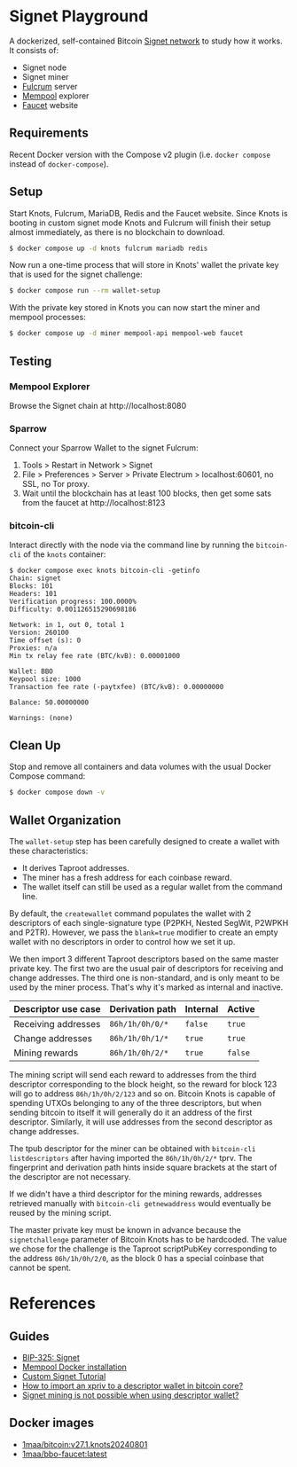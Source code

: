# Signet Playground

A dockerized, self-contained Bitcoin [Signet network](https://en.bitcoin.it/wiki/Signet) to study how it works.
It consists of:

* Signet node
* Signet miner
* [Fulcrum](https://github.com/cculianu/Fulcrum) server
* [Mempool](https://github.com/mempool/mempool) explorer
* [Faucet](https://github.com/BcnBitcoinOnly/bbo-faucet) website

## Requirements

Recent Docker version with the Compose v2 plugin (i.e. `docker compose` instead of `docker-compose`).

## Setup

Start Knots, Fulcrum, MariaDB, Redis and the Faucet website.
Since Knots is booting in custom signet mode Knots and Fulcrum will finish their setup almost immediately, as there is no blockchain to download.

```bash
$ docker compose up -d knots fulcrum mariadb redis
```

Now run a one-time process that will store in Knots' wallet the private key that is used for the signet challenge:

```bash
$ docker compose run --rm wallet-setup
```

With the private key stored in Knots you can now start the miner and mempool processes:

```bash
$ docker compose up -d miner mempool-api mempool-web faucet
```

## Testing

### Mempool Explorer

Browse the Signet chain at http://localhost:8080

### Sparrow

Connect your Sparrow Wallet to the signet Fulcrum:

1. Tools > Restart in Network > Signet
2. File > Preferences > Server > Private Electrum > localhost:60601, no SSL, no Tor proxy.
3. Wait until the blockchain has at least 100 blocks, then get some sats from the faucet at http://localhost:8123

### bitcoin-cli

Interact directly with the node via the command line by running the `bitcoin-cli` of the `knots` container:

```shell
$ docker compose exec knots bitcoin-cli -getinfo
Chain: signet
Blocks: 101
Headers: 101
Verification progress: 100.0000%
Difficulty: 0.001126515290698186

Network: in 1, out 0, total 1
Version: 260100
Time offset (s): 0
Proxies: n/a
Min tx relay fee rate (BTC/kvB): 0.00001000

Wallet: BBO
Keypool size: 1000
Transaction fee rate (-paytxfee) (BTC/kvB): 0.00000000

Balance: 50.00000000

Warnings: (none)
```


## Clean Up

Stop and remove all containers and data volumes with the usual Docker Compose command:

```bash
$ docker compose down -v
```


## Wallet Organization

The `wallet-setup` step has been carefully designed to create a wallet with these characteristics:

* It derives Taproot addresses.
* The miner has a fresh address for each coinbase reward.
* The wallet itself can still be used as a regular wallet from the command line.

By default, the `createwallet` command populates the wallet with 2 descriptors of each single-signature type (P2PKH, Nested SegWit, P2WPKH and P2TR).
However, we pass the `blank=true` modifier to create an empty wallet with no descriptors in order to control how we set it up.

We then import 3 different Taproot descriptors based on the same master private key.
The first two are the usual pair of descriptors for receiving and change addresses.
The third one is non-standard, and is only meant to be used by the miner process.
That's why it's marked as internal and inactive.

| Descriptor use case | Derivation path | Internal | Active  |
|---------------------|-----------------|----------|---------|
| Receiving addresses | `86h/1h/0h/0/*` | `false`  | `true`  |
| Change addresses    | `86h/1h/0h/1/*` | `true`   | `true`  |
| Mining rewards      | `86h/1h/0h/2/*` | `true`   | `false` |

The mining script will send each reward to addresses from the third descriptor corresponding to the block height, so the reward for block 123 will go to address `86h/1h/0h/2/123` and so on.
Bitcoin Knots is capable of spending UTXOs belonging to any of the three descriptors, but when sending bitcoin to itself it will generally do it an address of the first descriptor.
Similarly, it will use addresses from the second descriptor as change addresses.

The tpub descriptor for the miner can be obtained with `bitcoin-cli listdescriptors` after having imported the `86h/1h/0h/2/*` tprv.
The fingerprint and derivation path hints inside square brackets at the start of the descriptor are not necessary.

If we didn't have a third descriptor for the mining rewards, addresses retrieved manually with `bitcoin-cli getnewaddress` would
eventually be reused by the mining script.

The master private key must be known in advance because the `signetchallenge` parameter of Bitcoin Knots has to be hardcoded.
The value we chose for the challenge is the Taproot scriptPubKey corresponding to the address `86h/1h/0h/2/0`, as the block 0 has a special coinbase that cannot be spent.


# References

## Guides

* [BIP-325: Signet](https://bips.xyz/325)
* [Mempool Docker installation](https://github.com/mempool/mempool/blob/master/docker/README.md)
* [Custom Signet Tutorial](https://en.bitcoin.it/wiki/Signet#Custom_Signet)
* [How to import an xpriv to a descriptor wallet in bitcoin core?](https://bitcointalk.org/index.php?topic=5483885.msg63602317#msg63602317)
* [Signet mining is not possible when using descriptor wallet?](https://github.com/bitcoin/bitcoin/issues/28911)

## Docker images

* [1maa/bitcoin:v27.1.knots20240801](https://github.com/BcnBitcoinOnly/docker-knots/blob/master/Dockerfile)
* [1maa/bbo-faucet:latest](https://github.com/BcnBitcoinOnly/bbo-faucet/blob/master/Dockerfile)
